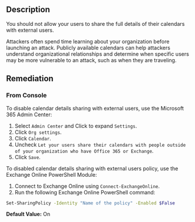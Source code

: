 ## Description

You should not allow your users to share the full details of their calendars with external users.

Attackers often spend time learning about your organization before launching an attack. Publicly available calendars can help attackers understand organizational relationships and determine when specific users may be more vulnerable to an attack, such as when they are traveling.

## Remediation

### From Console

To disable calendar details sharing with external users, use the Microsoft 365 Admin Center:

1. Select `Admin Center` and Click to expand `Settings`.
2. Click `Org settings`.
3. Click `Calendar`.
4. Uncheck `Let your users share their calendars with people outside of your organization who have Office 365 or Exchange`.
5. Click `Save`.

To disabled calendar details sharing with external users policy, use the Exchange Online PowerShell Module:

1. Connect to Exchange Online using `Connect-ExchangeOnline`.
2. Run the following Exchange Online PowerShell command:

```bash
Set-SharingPolicy -Identity "Name of the policy" -Enabled $False
```

**Default Value:** On
